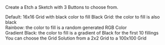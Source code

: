 Create a Etch a Sketch with 3 Buttons to choose from.

Default: 16x16 Grid with black color to fill
Black Grid: the color to fill is also black<br>
Rainbow: the color to fill is a random generated RGB Color<br>
Gradient Black: the color to fill is a gradient of Black for the first 10 fillings<br>
You can choose the Grid Solution from a 2x2 Grid to a 100x100 Grid
